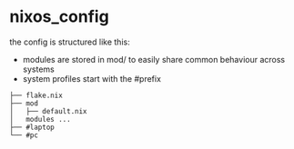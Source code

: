 # nixos_config

the config is structured like this:
- modules are stored in mod/
to easily share common behaviour across systems
- system profiles start with the #prefix

```
├── flake.nix
├── mod
│   ├── default.nix
│   modules ...
├── #laptop
└── #pc
```
